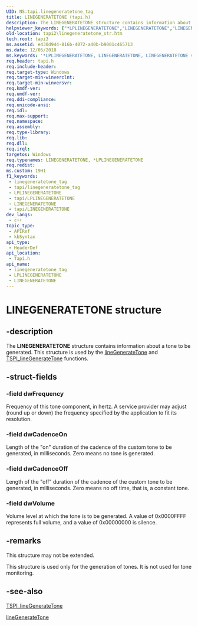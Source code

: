 ```yaml
---
UID: NS:tapi.linegeneratetone_tag
title: LINEGENERATETONE (tapi.h)
description: The LINEGENERATETONE structure contains information about a tone to be generated. This structure is used by the lineGenerateTone and TSPI_lineGenerateTone functions.
helpviewer_keywords: ["*LPLINEGENERATETONE","LINEGENERATETONE","LINEGENERATETONE structure [TAPI 2.2]","LPLINEGENERATETONE","LPLINEGENERATETONE structure pointer [TAPI 2.2]","_tapi2_linegeneratetone_str","tapi/LINEGENERATETONE","tapi/LPLINEGENERATETONE","tapi2.linegeneratetone_str"]
old-location: tapi2\linegeneratetone_str.htm
tech.root: tapi3
ms.assetid: e430d944-816b-4072-a40b-b9001c465713
ms.date: 12/05/2018
ms.keywords: '*LPLINEGENERATETONE, LINEGENERATETONE, LINEGENERATETONE structure [TAPI 2.2], LPLINEGENERATETONE, LPLINEGENERATETONE structure pointer [TAPI 2.2], _tapi2_linegeneratetone_str, tapi/LINEGENERATETONE, tapi/LPLINEGENERATETONE, tapi2.linegeneratetone_str'
req.header: tapi.h
req.include-header: 
req.target-type: Windows
req.target-min-winverclnt: 
req.target-min-winversvr: 
req.kmdf-ver: 
req.umdf-ver: 
req.ddi-compliance: 
req.unicode-ansi: 
req.idl: 
req.max-support: 
req.namespace: 
req.assembly: 
req.type-library: 
req.lib: 
req.dll: 
req.irql: 
targetos: Windows
req.typenames: LINEGENERATETONE, *LPLINEGENERATETONE
req.redist: 
ms.custom: 19H1
f1_keywords:
 - linegeneratetone_tag
 - tapi/linegeneratetone_tag
 - LPLINEGENERATETONE
 - tapi/LPLINEGENERATETONE
 - LINEGENERATETONE
 - tapi/LINEGENERATETONE
dev_langs:
 - c++
topic_type:
 - APIRef
 - kbSyntax
api_type:
 - HeaderDef
api_location:
 - Tapi.h
api_name:
 - linegeneratetone_tag
 - LPLINEGENERATETONE
 - LINEGENERATETONE
---
```


# LINEGENERATETONE structure


## -description

The 
<b>LINEGENERATETONE</b> structure contains information about a tone to be generated. This structure is used by the 
<a href="/windows/desktop/api/tapi/nf-tapi-linegeneratetone">lineGenerateTone</a> and 
<a href="/windows/desktop/api/tspi/nf-tspi-tspi_linegeneratetone">TSPI_lineGenerateTone</a> functions.

## -struct-fields

### -field dwFrequency

Frequency of this tone component, in hertz. A service provider may adjust (round up or down) the frequency specified by the application to fit its resolution.

### -field dwCadenceOn

Length of the "on" duration of the cadence of the custom tone to be generated, in milliseconds. Zero means no tone is generated.

### -field dwCadenceOff

Length of the "off" duration of the cadence of the custom tone to be generated, in milliseconds. Zero means no off time, that is, a constant tone.

### -field dwVolume

Volume level at which the tone is to be generated. A value of 0x0000FFFF represents full volume, and a value of 0x00000000 is silence.

## -remarks

This structure may not be extended.

This structure is used only for the generation of tones. It is not used for tone monitoring.

## -see-also

<a href="/windows/desktop/api/tspi/nf-tspi-tspi_linegeneratetone">TSPI_lineGenerateTone</a>



<a href="/windows/desktop/api/tapi/nf-tapi-linegeneratetone">lineGenerateTone</a>

